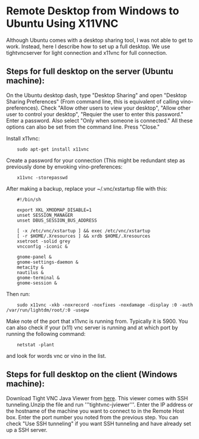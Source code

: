 # Remote Desktop from Windows to Ubuntu Using X11VNC
Although Ubuntu comes with a desktop sharing tool, I was not able to get to work. Instead, here I describe how to 
set up a full desktop. We use tightvncserver for light connection and x11vnc for full connection.

## Steps for full desktop on the server (Ubuntu machine):
On the Ubuntu desktop dash, type "Desktop Sharing" and open "Desktop Sharing Preferences" (From command line, this is equivalent of calling vino-preferences). Check "Allow other users to view your desktop", "Allow other user to control your desktop", "Requier the user to enter this password." Enter a password. Also select "Only when someone is connected." All these options can also be set from the command line. Press "Close."

Install x11vnc:
```
    sudo apt-get install x11vnc
```    
Create a password for your connection (This might be redundant step as previously done by envoking vino-preferences:    
```
    x11vnc -storepasswd  
``` 
After making a backup, replace your ~/.vnc/xstartup file with this:
```    
    #!/bin/sh

    export XKL_XMODMAP_DISABLE=1
    unset SESSION_MANAGER
    unset DBUS_SESSION_BUS_ADDRESS

    [ -x /etc/vnc/xstartup ] && exec /etc/vnc/xstartup
    [ -r $HOME/.Xresources ] && xrdb $HOME/.Xresources
    xsetroot -solid grey
    vncconfig -iconic &

    gnome-panel &
    gnome-settings-daemon &
    metacity &
    nautilus &
    gnome-terminal &
    gnome-session &
```
Then run:
```
    sudo x11vnc -xkb -noxrecord -noxfixes -noxdamage -display :0 -auth /var/run/lightdm/root/:0 -usepw
```    
Make note of the port that x11vnc is running from. Typically it is 5900. 
You can also check if your (x11) vnc server is running and at which port by running the following command:
```
    netstat -plant
```
and look for words vnc or vino in the list.    
## Steps for full desktop on the client (Windows machine):
Download Tight VNC Java Viewer from [here](http://www.tightvnc.com/download.php"). This viewer comes with SSH tunneling.Unzip the file and run '''tightvnc-jviewer'''. Enter the IP address or the hostname of the machine you want to connect to in the Remote Host box. Enter the port number you noted from the previous step. You can check "Use SSH tunneling" if you want SSH tunneling and have already set up a SSH server. 

